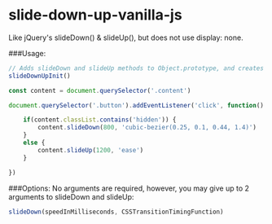 # slide-down-up-vanilla-js
Like jQuery's slideDown() &amp; slideUp(), but does not use display: none.

###Usage:
```JavaScript
// Adds slideDown and slideUp methods to Object.prototype, and creates a CSS class called '.hidden'
slideDownUpInit()

const content = document.querySelector('.content')

document.querySelector('.button').addEventListener('click', function() {

    if(content.classList.contains('hidden')) {
        content.slideDown(800, 'cubic-bezier(0.25, 0.1, 0.44, 1.4)')
    }
    else {
        content.slideUp(1200, 'ease')
    }

})
```
###Options:
No arguments are required, however, you may give up to 2 arguments to slideDown and slideUp:
```JavaScript
slideDown(speedInMilliseconds, CSSTransitionTimingFunction)
```

